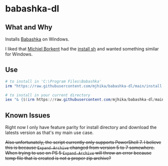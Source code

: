 # babashka-dl


## What and Why


Installs [Babashka](https://github.com/babashka/babashka) on Windows.

I liked that [Michiel Borkent](https://github.com/borkdude) had the [install sh](https://raw.githubusercontent.com/babashka/babashka/master/install) and wanted something similar for Windows. 


## Use

```powershell
# to install in 'C:\Program Files\Babashka'
irm "https://raw.githubusercontent.com/mjhika/babashka-dl/main/install.ps1" | iex

# to install in your current directory
iex "& {$(irm https://raw.githubusercontent.com/mjhika/babashka-dl/main/install.ps1)} -Dir ."
```


## Known Issues


Right now I only have feature parity for install directory and download the latests version as that's my main use case. 

~~Also unfortunately, the script currently only supports PowerShell 7. I believe this is because `Expand-Archive` changed from version 5 to 7 somewhere. When trying to use on PS 5 `Expand-Archive` will throw an error because temp file that is created is not a proper zip archive?~~
